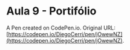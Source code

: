 # Aula 9 - Portifólio

A Pen created on CodePen.io. Original URL: [https://codepen.io/DiegoCerri/pen/jOwewNZ](https://codepen.io/DiegoCerri/pen/jOwewNZ).


